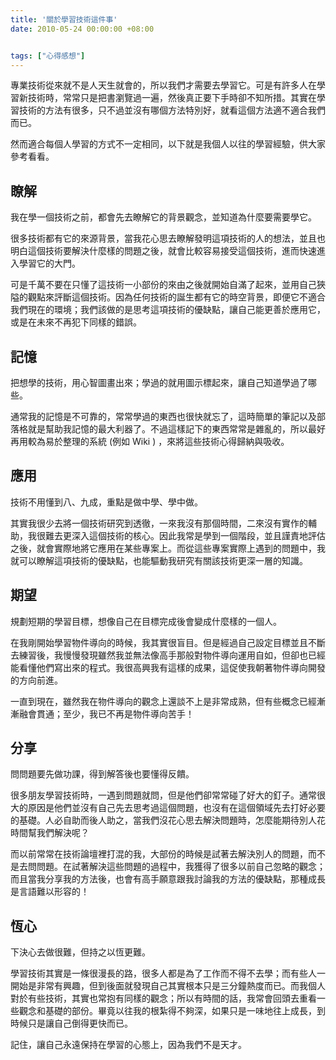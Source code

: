 ```yaml
---
title: '關於學習技術這件事'
date: 2010-05-24 00:00:00 +08:00


tags: ["心得感想"]
---
```


專業技術從來就不是人天生就會的，所以我們才需要去學習它。可是有許多人在學習新技術時，常常只是把書瀏覽過一遍，然後真正要下手時卻不知所措。其實在學習技術的方法有很多，只不過並沒有哪個方法特別好，就看這個方法適不適合我們而已。

然而適合每個人學習的方式不一定相同，以下就是我個人以往的學習經驗，供大家參考看看。

<!-- more -->

## 瞭解

我在學一個技術之前，都會先去瞭解它的背景觀念，並知道為什麼要需要學它。

很多技術都有它的來源背景，當我花心思去瞭解發明這項技術的人的想法，並且也明白這個技術要解決什麼樣的問題之後，就會比較容易接受這個技術，進而快速進入學習它的大門。

可是千萬不要在只懂了這技術一小部份的來由之後就開始自滿了起來，並用自己狹隘的觀點來評斷這個技術。因為任何技術的誕生都有它的時空背景，即便它不適合我們現在的環境；我們該做的是思考這項技術的優缺點，讓自己能更善於應用它，或是在未來不再犯下同樣的錯誤。

## 記憶

把想學的技術，用心智圖畫出來；學過的就用圖示標起來，讓自己知道學過了哪些。

通常我的記憶是不可靠的，常常學過的東西也很快就忘了，這時簡單的筆記以及部落格就是幫助我記憶的最大利器了。不過這樣記下的東西常常是雜亂的，所以最好再用較為易於整理的系統 (例如 Wiki ) ，來將這些技術心得歸納與吸收。

## 應用

技術不用懂到八、九成，重點是做中學、學中做。

其實我很少去將一個技術研究到透徹，一來我沒有那個時間，二來沒有實作的輔助，我很難去更深入這個技術的核心。因此我常是學到一個階段，並且謹責地評估之後，就會實際地將它應用在某些專案上。而從這些專案實際上遇到的問題中，我就可以瞭解這項技術的優缺點，也能驅動我研究有關該技術更深一層的知識。

## 期望

規劃短期的學習目標，想像自己在目標完成後會變成什麼樣的一個人。

在我剛開始學習物件導向的時候，我其實很盲目。但是經過自己設定目標並且不斷去練習後，我慢慢發現雖然我並無法像高手那般對物件導向運用自如，但卻也已經能看懂他們寫出來的程式。我很高興我有這樣的成果，這促使我朝著物件導向開發的方向前進。

一直到現在，雖然我在物件導向的觀念上還談不上是非常成熟，但有些概念已經漸漸融會貫通；至少，我已不再是物件導向苦手！

## 分享

問問題要先做功課，得到解答後也要懂得反饋。

很多朋友學習技術時，一遇到問題就問，但是他們卻常常碰了好大的釘子。通常很大的原因是他們並沒有自己先去思考過這個問題，也沒有在這個領域先去打好必要的基礎。人必自助而後人助之，當我們沒花心思去解決問題時，怎麼能期待別人花時間幫我們解決呢？

而以前常常在技術論壇裡打混的我，大部份的時候是試著去解決別人的問題，而不是去問問題。在試著解決這些問題的過程中，我獲得了很多以前自己忽略的觀念；而且當我分享我的方法後，也會有高手願意跟我討論我的方法的優缺點，那種成長是言語難以形容的！

## 恆心

下決心去做很難，但持之以恆更難。

學習技術其實是一條很漫長的路，很多人都是為了工作而不得不去學；而有些人一開始是非常有興趣，但到後面就發現自己其實根本只是三分鐘熱度而已。而我個人對於有些技術，其實也常抱有同樣的觀念；所以有時間的話，我常會回頭去重看一些觀念和基礎的部份。畢竟以往我的根紮得不夠深，如果只是一味地往上成長，到時候只是讓自己倒得更快而已。

記住，讓自己永遠保持在學習的心態上，因為我們不是天才。
